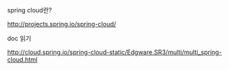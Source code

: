 



spring cloud란?

http://projects.spring.io/spring-cloud/





doc 읽기

http://cloud.spring.io/spring-cloud-static/Edgware.SR3/multi/multi_spring-cloud.html





